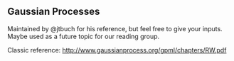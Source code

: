 ## Gaussian Processes

Maintained by @jtbuch for his reference, but feel free to give your inputs. Maybe used as a future topic for our reading 
group.

Classic reference: http://www.gaussianprocess.org/gpml/chapters/RW.pdf
